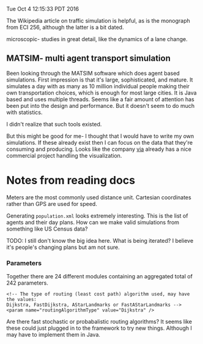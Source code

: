 Tue Oct  4 12:15:33 PDT 2016

The Wikipedia article on traffic simulation is helpful, as is the monograph
from ECI 256, although the latter is a bit dated.

microscopic- studies in great detail, like the dynamics of a lane change.

## MATSIM- multi agent transport simulation

Been looking through the MATSIM software which does agent based
simulations.  First impression is that it's large, sophisticated, and
mature.  It simulates a day with as many as 10 million individual people
making their own transportation choices, which is enough for most large
cities. It is Java based and uses multiple threads. Seems like a fair
amount of attention has been put into the design and performance. But it
doesn't seem to do much with statistics.

I didn't realize that such tools existed.

But this might be good for me- I thought that I would have to write my own
simulations. If these already exist then I can focus on the data that
they're consuming and producing. Looks like the company
[via](http://via.senozon.com/) already has a nice commercial project
handling the visualization.

# Notes from reading docs

Meters are the most commonly used distance unit. Cartesian coordinates
rather than GPS are used for speed.

Generating `population.xml` looks extremely interesting. This is the list
of agents and their day plans. How can we make valid simulations from
something like US Census data?

TODO: I still don't know the big idea here. What is being iterated? I
believe it's people's changing plans but am not sure.

### Parameters

Together there are 24 different modules containing an aggregated total of
242 parameters.

```
<!-- The type of routing (least cost path) algorithm used, may have the values:
Dijkstra, FastDijkstra, AStarLandmarks or FastAStarLandmarks -->
<param name="routingAlgorithmType" value="Dijkstra" />
```

Are there fast stochastic or probabalistic routing algorithms? It seems like
these could just plugged in to the framework to try new things. Although I
may have to implement them in Java.


